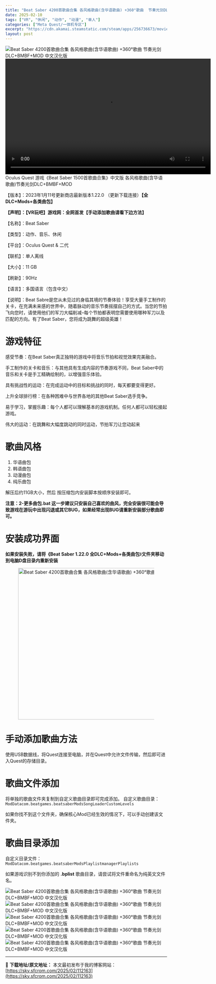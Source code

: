 ```yaml
---
title: "Beat Saber 4200首歌曲合集 各风格歌曲(含华语歌曲) +360°歌曲  节奏光剑DLC+BMBF+MOD 中文汉化版|Quest VR游戏"
date: 2025-02-10
tags: ["VR", "休闲", "动作", "动漫", "单人"]
categories: ["Meta Quest/一体机专区"]
excerpt: "https://cdn.akamai.steamstatic.com/steam/apps/256736673/movie_max.webm Oculus Quest 游戏《Beat Saber 1500首歌曲合集》中文版 各风格歌曲(含华语歌曲)节奏光剑DLC+BMBF+MOD 【版本】：2023&hellip;"
layout: post
---
```


<img title="Beat-Saber-Key-Art.webp" src="https://sky.sfcrom.com/wp-content/uploads/2025/02/20250210_67aa148157e3a.webp" alt="Beat Saber 4200首歌曲合集 各风格歌曲(含华语歌曲) +360°歌曲 节奏光剑DLC+BMBF+MOD 中文汉化版" />
<div style="width: 640px;"><video preload="metadata" controls="controls" width="640" height="360"><source type="video/webm" src="https://cdn.akamai.steamstatic.com/steam/apps/256736673/movie_max.webm?_=1" />https://cdn.akamai.steamstatic.com/steam/apps/256736673/movie_max.webm</video></div>
Oculus Quest 游戏《Beat Saber 1500首歌曲合集》中文版 各风格歌曲(含华语歌曲)节奏光剑DLC+BMBF+MOD

【版本】：2023年1月11号更新商店最新版本1.22.0 （更新下载连接）<strong>【全DLC+Mods+各类曲包】</strong>

<strong>【声明】：【VR玩吧】游戏网：全网首发【手动添加歌曲请看下边方法】</strong>

【名称】：Beat Saber

【类型】：动作、音乐、休闲

【平台】：Oculus Quest &amp; 二代

【联机】：单人离线

【大小】：11 GB

【刷新】：90Hz

【语言】：多国语言（包含中文）

【说明】：Beat Sabre是您从未见过的身临其境的节奏体验！享受大量手工制作的关卡，在充满未来感的世界中，随着脉动的音乐节奏摇摆自己的方式。当您的节拍飞向您时，请使用他们的军刀大幅削减–每个节拍都表明您需要使用哪种军刀以及匹配的方向。有了Beat Saber，您将成为跳舞的超级英雄！
<h1>游戏特征</h1>
感受节奏：在Beat Saber真正独特的游戏中将音乐节拍和视觉效果完美融合。

手工制作的关卡和音乐：与其他具有生成内容的节奏游戏不同，Beat Saber中的音乐和关卡是手工精确绘制的，以增强音乐体验。

具有挑战性的运动：在完成运动中的目标和挑战的同时，每天都要变得更好。

上升全球排行榜：在各种困难中与世界各地的其他Beat Saber选手竞争。

易于学习，掌握乐趣：每个人都可以理解基本的游戏机制。任何人都可以轻松接起游戏。

伟大的运动：在跳舞和大幅度跳动的同时运动，节拍军刀让您动起来
<h1>歌曲风格</h1>
<ol>
 	<li>华语曲包</li>
 	<li>韩语曲包</li>
 	<li>动漫曲包</li>
 	<li>纯乐曲包</li>
</ol>
解压后约11GB大小，然后 按压缩包内安装脚本按顺序安装即可。

<strong>注意：2-更多曲包.bat 这一步建议只安装自己喜欢的曲风，完全安装很可能会导致游戏在游玩中出现闪退或其它BUG，如果经常出现BUG请重新安装部分歌曲即可。</strong>
<h1>安装成功界面</h1>
<strong>如果安装失败，请将《Beat Saber 1.22.0 全DLC+Mods+各类曲包</strong>》<strong>文件夹移动到电脑D盘目录内重新安装</strong>
<figure><img src="https://sky.sfcrom.com/wp-content/uploads/2025/02/20250210_67aa1481c9eaa.webp" sizes="(max-width: 900px) 100vw, 900px" srcset="https://www.vrwanba.com/wp-content/uploads/2022/07/20220724173811.webp 980w, https://www.vrwanba.com/wp-content/uploads/2022/07/20220724173811-300x157.webp 300w, https://www.vrwanba.com/wp-content/uploads/2022/07/20220724173811-800x420.webp 800w, https://www.vrwanba.com/wp-content/uploads/2022/07/20220724173811-768x403.webp 768w" alt="Beat Saber 4200首歌曲合集 各风格歌曲(含华语歌曲) +360°歌曲 节奏光剑DLC+BMBF+MOD 中文汉化版" width="900" height="472" /></figure>
<h1>手动添加歌曲方法</h1>
使用USB数据线，将Quest连接至电脑，并在Quest中允许文件传输，然后即可进入Quest的存储目录。
<h1>歌曲文件添加</h1>
将单独的歌曲文件夹复制到自定义歌曲目录即可完成添加。
自定义歌曲目录：<code>ModDatacom.beatgames.beatsaberModsSongLoaderCustomLevels</code>

如果你找不到这个文件夹，确保核心Mod已经生效的情况下，可以手动创建该文件夹。
<h1>歌曲目录添加</h1>
自定义目录文件：<code>ModDatacom.beatgames.beatsaberModsPlaylistmanagerPlaylists</code>

如果游戏识别不到你添加的 <strong>.bplist</strong> 歌曲目录，请尝试将文件重命名为纯英文文件名。

<img title="com.beatgames.beatsaber-20220719-084717-800x800.webp" src="https://sky.sfcrom.com/wp-content/uploads/2025/02/20250210_67aa14840a144.webp" alt="Beat Saber 4200首歌曲合集 各风格歌曲(含华语歌曲) +360°歌曲 节奏光剑DLC+BMBF+MOD 中文汉化版" />
<img title="com.beatgames.beatsaber-20220719-084733-800x800.webp" src="https://sky.sfcrom.com/wp-content/uploads/2025/02/20250210_67aa1486e4753.webp" alt="Beat Saber 4200首歌曲合集 各风格歌曲(含华语歌曲) +360°歌曲 节奏光剑DLC+BMBF+MOD 中文汉化版" />
<img title="com.beatgames.beatsaber-20220719-084747-800x800.webp" src="https://sky.sfcrom.com/wp-content/uploads/2025/02/20250210_67aa148ada308.webp" alt="Beat Saber 4200首歌曲合集 各风格歌曲(含华语歌曲) +360°歌曲 节奏光剑DLC+BMBF+MOD 中文汉化版" />
<img title="com.beatgames.beatsaber-20220719-084827-800x800.webp" src="https://sky.sfcrom.com/wp-content/uploads/2025/02/20250210_67aa148ddc698.webp" alt="Beat Saber 4200首歌曲合集 各风格歌曲(含华语歌曲) +360°歌曲 节奏光剑DLC+BMBF+MOD 中文汉化版" />
<img title="com.beatgames.beatsaber-20220719-084900-800x800.webp" src="https://sky.sfcrom.com/wp-content/uploads/2025/02/20250210_67aa148ff0992.webp" alt="Beat Saber 4200首歌曲合集 各风格歌曲(含华语歌曲) +360°歌曲 节奏光剑DLC+BMBF+MOD 中文汉化版" />

---
📖 **下载地址/原文地址：** 本文最初发布于我的博客网站：[https://sky.sfcrom.com/2025/02/112163](https://sky.sfcrom.com/2025/02/112163)
